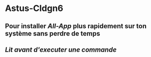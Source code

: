 # Astus-Cldgn6
## Pour installer *All-App* plus rapidement sur ton système sans perdre de temps
## *Lit avant d'executer une commande* 

